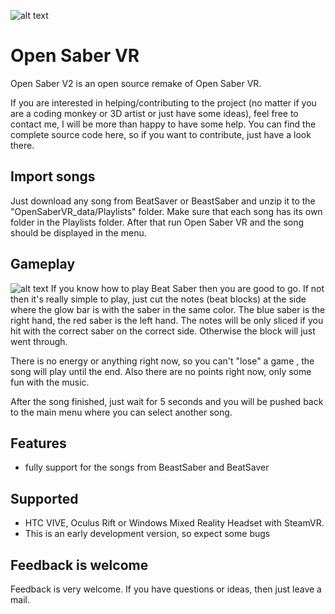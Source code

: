 ![alt text](https://img.itch.zone/aW1nLzIxNzU5MTkucG5n/original/88KBuM.png "")
# Open Saber VR

Open Saber V2 is an open source remake of Open Saber VR. 

If you are interested in helping/contributing to the project (no matter if you are a coding monkey or 3D artist or just have some ideas), feel free to contact me, I will be more than happy to have some help. You can find the complete source code here, so if you want to contribute, just have a look there.


## Import songs
Just download any song from BeatSaver or BeastSaber and unzip it to the "OpenSaberVR_data/Playlists" folder. Make sure that each song has its own folder in the Playlists folder. After that run Open Saber VR and the song should be displayed in the menu.


## Gameplay
![alt text](https://img.itch.zone/aW1hZ2UvNDMyMDUzLzIyNDc2OTMucG5n/original/%2Bx5231.png "")
If you know how to play Beat Saber then you are good to go. If not then it's really simple to play, just cut the notes (beat blocks) at the side where the glow bar is with the saber in the same color. The blue saber is the right hand, the red saber is the left hand. The notes will be only sliced if you hit with the correct saber on the correct side. Otherwise the block will just went through.

There is no energy or anything right now, so you can't "lose" a game , the song will play until the end. Also there are no points right now, only some fun with the music.

After the song finished, just wait for 5 seconds and you will be pushed back to the main menu where you can select another song.


## Features
 - fully support for the songs from BeastSaber and BeatSaver


## Supported
 - HTC VIVE, Oculus Rift or Windows Mixed Reality Headset with SteamVR. 
 - This is an early development version, so expect some bugs 


## Feedback is welcome 
Feedback is very welcome. If you have questions or ideas, then just leave a mail.

